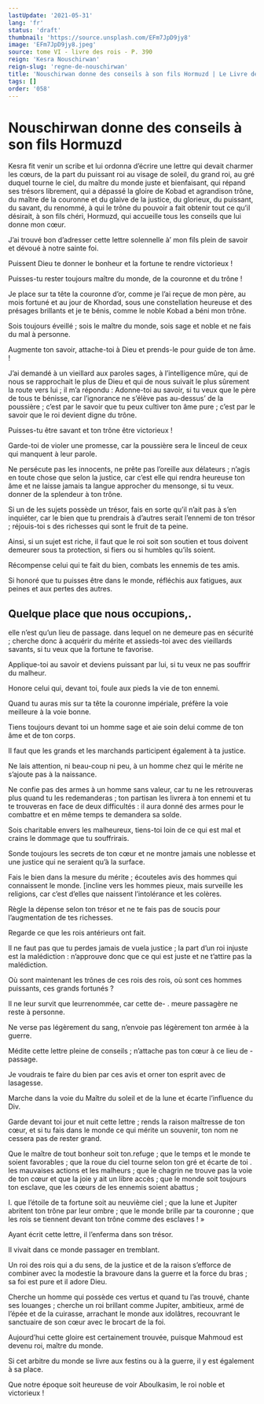 ```yaml
---
lastUpdate: '2021-05-31'
lang: 'fr'
status: 'draft'
thumbnail: 'https://source.unsplash.com/EFm7JpD9jy8'
image: 'EFm7JpD9jy8.jpeg'
source: tome VI - livre des rois - P. 390
reign: 'Kesra Nouschirwan'
reign-slug: 'regne-de-nouschirwan'
title: 'Nouschirwan donne des conseils à son fils Hormuzd | Le Livre des Rois | Shâhnâmeh'
tags: []
order: '058'
---
```


<!-- LTeX: language=fr -->

# Nouschirwan donne des conseils à son fils Hormuzd

Kesra fit venir un scribe et lui ordonna d’écrire une lettre qui devait charmer les cœurs, de la part du puissant roi au visage de soleil, du grand roi, au gré duquel tourne le ciel, du maître du monde juste et bienfaisant, qui répand ses trésors librement, qui a dépassé la gloire de Kobad et agrandison trône, du maître de la couronne et du glaive de la justice, du glorieux, du puissant, du savant, du renommé, à qui le trône du pouvoir a fait obtenir tout ce qu’il désirait, à son fils chéri, Hormuzd, qui accueille tous les conseils que lui donne mon cœur.

J’ai trouvé bon d’adresser cette lettre solennelle à’
mon fils plein de savoir et dévoué à notre sainte foi.

Puissent Dieu te donner le bonheur et la fortune te rendre victorieux !

Puisses-tu rester toujours maître du monde, de la couronne et du trône !

Je place sur ta tête la couronne d’or, comme je l’ai reçue de mon père, au mois fortuné et au jour de Khordad, sous une constellation heureuse et des présages brillants et je te bénis, comme le noble Kobad a béni mon trône.

Sois toujours éveillé ; sois le maître du monde, sois sage et noble et ne fais du mal à personne.

Augmente ton savoir, attache-toi à Dieu et prends-le pour guide de ton âme. !

J’ai demandé à un vieillard aux paroles sages, à l’intelligence mûre, qui de nous se rapprochait le plus de Dieu et qui de nous suivait le plus sûrement la route vers lui ; il m’a répondu : Adonne-toi au savoir, si tu veux que le père de tous te bénisse, car l’ignorance ne s’élève pas au-dessus’ de la poussière ; c’est par le savoir que tu peux cultiver ton âme pure ; c’est par le savoir que le roi devient digne du trône.

Puisses-tu être savant et ton trône être victorieux !

Garde-toi de violer une promesse, car la poussière sera le linceul de ceux qui manquent à leur parole.

Ne persécute pas les innocents, ne prête pas l’oreille aux délateurs ; n’agis en toute chose que selon la justice, car c’est elle qui rendra heureuse ton âme et ne laisse jamais ta langue approcher du mensonge, si tu veux. donner de la splendeur à ton trône.

Si un de les sujets possède un trésor, fais en sorte qu’il n’ait pas à s’en inquiéter, car le bien que tu prendrais à d’autres serait l’ennemi de ton trésor ; réjouis-toi s des richesses qui sont le fruit de ta peine.

Ainsi, si un sujet est riche, il faut que le roi soit son soutien et tous doivent demeurer sous ta protection, si fiers ou si humbles qu’ils soient.

Récompense celui qui te fait du bien, combats les ennemis de tes amis.

Si honoré que tu puisses être dans le monde, réfléchis aux fatigues, aux peines et aux pertes des autres.

Quelque place que nous occupions,. 
 -
elle n’est qu’un lieu de passage. dans lequel on ne demeure pas en sécurité ; cherche donc à acquérir du mérite et assieds-toi avec des vieillards savants, si tu veux que la fortune te favorise.

Applique-toi au savoir et deviens puissant par lui, si tu veux ne pas souffrir du malheur.

Honore celui qui, devant toi, foule aux pieds la vie de ton ennemi.

Quand tu auras mis sur ta tête la couronne impériale, préfère la voie meilleure à la voie bonne.

Tiens toujours devant toi un homme sage et aie soin delui comme de ton âme et de ton corps.

Il faut que les grands et les marchands participent également à ta justice.

Ne lais attention, ni beau-coup ni peu, à un homme chez qui le mérite ne s’ajoute pas à la naissance.

Ne confie pas des armes à un homme sans valeur, car tu ne les retrouveras plus quand tu les redemanderas ; ton partisan les livrera à ton ennemi et tu te trouveras en face de deux difficultés : il aura donné des armes pour le combattre et en même temps te demandera sa solde.

Sois charitable envers les malheureux, tiens-toi loin de ce qui est mal et crains le dommage que tu souffrirais.

Sonde toujours les secrets de ton cœur et ne montre jamais une noblesse et une justice qui ne seraient qu’à la surface.

Fais le bien dans la mesure du mérite ; écouteles avis des hommes qui connaissent le monde. [incline vers les hommes pieux, mais surveille les religions, car c’est d’elles que naissent l’intolérance et les colères.

Règle la dépense selon ton trésor et ne te fais pas de soucis pour l’augmentation de tes richesses.

Regarde ce que les rois antérieurs ont fait.

Il ne faut pas que tu perdes jamais de vuela justice ; la part d’un roi injuste est la malédiction : n’approuve donc que ce qui est juste et ne t’attire pas la malédiction.

Où sont maintenant les trônes de ces rois des rois, où sont ces hommes puissants, ces grands fortunés ?

Il ne leur survit que leurrenommée, car cette de-
. meure passagère ne reste à personne.

Ne verse pas légèrement du sang, n’envoie pas légèrement ton armée à la guerre.

Médite cette lettre pleine de conseils ; n’attache pas ton cœur à ce lieu de
-passage.

Je voudrais te faire du bien par ces avis et orner ton esprit avec de lasagesse.

Marche dans la voie du Maître du soleil et de la lune et écarte l’influence du Div.

Garde devant toi jour et nuit cette lettre ; rends la raison maîtresse de ton cœur, et si tu fais dans le monde ce qui mérite un souvenir, ton nom ne cessera pas de rester grand.

Que le maître de tout bonheur soit ton.refuge ; que le temps et le monde te soient favorables ; que la roue du ciel tourne selon ton gré et écarte de toi
. les mauvaises actions et les malheurs ; que le chagrin ne trouve pas la voie de ton cœur et que la joie y ait un libre accès ; que le monde soit toujours ton esclave, que les cœurs de les ennemis soient abattus ;

I. que l’étoile de ta fortune soit au neuvième ciel ; que la lune et Jupiter abritent ton trône par leur ombre ; que le monde brille par ta couronne ; que les rois se tiennent devant ton trône comme des esclaves ! »

Ayant écrit cette lettre, il l’enferma dans son trésor.

Il vivait dans ce monde passager en tremblant.

Un roi des rois qui a du sens, de la justice et de la raison s’efforce de combiner avec la modestie la bravoure dans la guerre et la force du bras ; sa foi est pure et il adore Dieu.

Cherche un homme qui possède ces vertus et quand tu l’as trouvé, chante ses louanges ; cherche un roi brillant comme Jupiter, ambitieux, armé de l’épée et de la cuirasse, arrachant le monde aux idolâtres, recouvrant le sanctuaire de son cœur avec le brocart de la foi.

Aujourd’hui cette gloire est certainement trouvée, puisque Mahmoud est devenu roi, maître du monde.

Si cet arbitre du monde se livre aux festins ou à la guerre, il y est également à sa place.

Que notre époque soit heureuse de voir Aboulkasim, le roi noble et victorieux !
